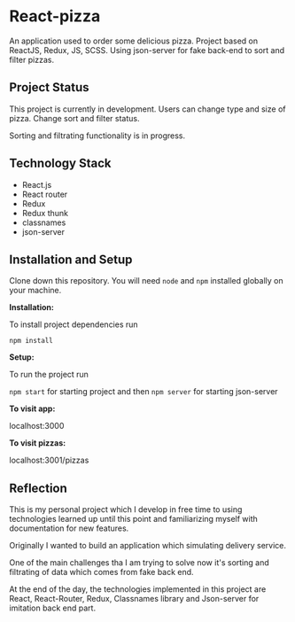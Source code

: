 # React-pizza

An application used to order some delicious pizza.
Project based on ReactJS, Redux, JS, SCSS. Using json-server for fake back-end to sort and filter pizzas.

## Project Status

This project is currently in development.
Users can change type and size of pizza.
Change sort and filter status. 

Sorting and filtrating functionality is in progress.

## Technology Stack

- React.js
- React router
- Redux
- Redux thunk
- classnames
- json-server

## Installation and Setup

Clone down this repository. You will need `node` and `npm` installed globally on your machine.

**Installation:**

To install project dependencies run

`npm install`

**Setup:**

To run the project run

`npm start` for starting project and then `npm server` for starting json-server

**To visit app:**

localhost:3000

**To visit pizzas:**

localhost:3001/pizzas

## Reflection

This is my personal project which I develop in free time to using technologies learned up until this point and familiarizing myself with documentation for new features.

Originally I wanted to build an application which simulating delivery service.

One of the main challenges tha I am trying to solve now it's sorting and filtrating of data which comes from fake back end.

At the end of the day, the technologies implemented in this project are React, React-Router, Redux, Classnames library and Json-server for imitation back end part.

